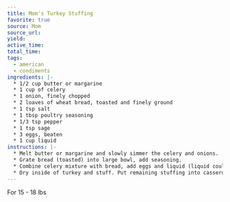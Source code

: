```yaml
---
title: Mom's Turkey Stuffing
favorite: true
source: Mom
source_url: 
yield: 
active_time: 
total_time: 
tags: 
  - american
  - condiments
ingredients: |-
  * 1/2 cup butter or margarine 
  * 1 cup of celery 
  * 1 onion, finely chopped 
  * 2 loaves of wheat bread, toasted and finely ground 
  * 1 tsp salt 
  * 1 tbsp poultry seasoning 
  * 1/3 tsp pepper 
  * 1 tsp sage 
  * 3 eggs, beaten 
  * 1 cup liquid 
instructions: |-
  * Melt butter or margarine and slowly simmer the celery and onions. 
  * Grate bread (toasted) into large bowl, add seasoning. 
  * Combine celery mixture with bread, add eggs and liquid (liquid could be added to celery mixture to warm). Toss lightly until all ingredients are blended. 
  * Dry inside of turkey and stuff. Put remaining stuffing into casserole. 
---
```

For 15 - 18 lbs